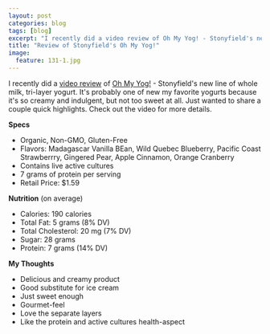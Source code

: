 ```yaml
---
layout: post
categories: blog
tags: [blog]
excerpt: "I recently did a video review of Oh My Yog! - Stonyfield's new line of whole milk, tri-layer yogurt.  It's probably one of my favorite yogurts because it's creamy and indulgent, but not too sweet at all.  Just wanted to share a couple quick highlights.  Check out the video for more details."
title: "Review of Stonyfield's Oh My Yog!"
image:
  feature: 131-1.jpg
---
```


I recently did a [video review](http://www.eastmeetskitchen.com/videos/stonyfield-oh-my-yog!-review.html) of [Oh My Yog!](http://www.stonyfield.com/products/oh-my-yog) - Stonyfield's new line of whole milk, tri-layer yogurt.  It's probably one of new my favorite yogurts because it's so creamy and indulgent, but not too sweet at all.  Just wanted to share a couple quick highlights.  Check out the video for more details.

__Specs__

* Organic, Non-GMO, Gluten-Free
* Flavors: Madagascar Vanilla BEan, Wild Quebec Blueberry, Pacific Coast Strawberrry, Gingered Pear, Apple Cinnamon, Orange Cranberry
* Contains live active cultures
* 7 grams of protein per serving
* Retail Price: $1.59

__Nutrition__
(on average)

* Calories: 190 calories 
* Total Fat: 5 grams (8% DV)
* Total Cholesterol: 20 mg (7% DV)
* Sugar: 28 grams
* Protein: 7 grams (14% DV)

__My Thoughts__

* Delicious and creamy product
* Good substitute for ice cream
* Just sweet enough
* Gourmet-feel
* Love the separate layers
* Like the protein and active cultures health-aspect